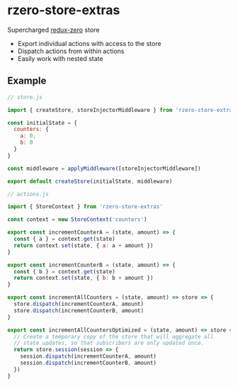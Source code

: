 # rzero-store-extras
Supercharged [redux-zero](https://github.com/concretesolutions/redux-zero) store

- Export individual actions with access to the store
- Dispatch actions from within actions
- Easily work with nested state

## Example

```javascript
// store.js

import { createStore, storeInjectorMiddleware } from 'rzero-store-extras'

const initialState = {
  counters: {
    a: 0,
    b: 0
  }
}

const middleware = applyMiddleware([storeInjectorMiddleware])

export default createStore(initialState, middleware)

// actions.js

import { StoreContext } from 'rzero-store-extras'

const context = new StoreContext('counters')

export const incrementCounterA = (state, amount) => {
  const { a } = context.get(state)
  return context.set(state, { a: a + amount })
}

export const incrementCounterB = (state, amount) => {
  const { b } = context.get(state)
  return context.set(state, { b: b + amount })
}

export const incrementAllCounters = (state, amount) => store => {
  store.dispatch(incrementCounterA, amount)
  store.dispatch(incrementCounterB, amount)
}

export const incrementAllCountersOptimized = (state, amount) => store => {
  // Create a temporary copy of the store that will aggregate all
  // state updates, so that subscribers are only updated once.
  return store.session(session => {
    session.dispatch(incrementCounterA, amount)
    session.dispatch(incrementCounterB, amount)
  })
}
```
